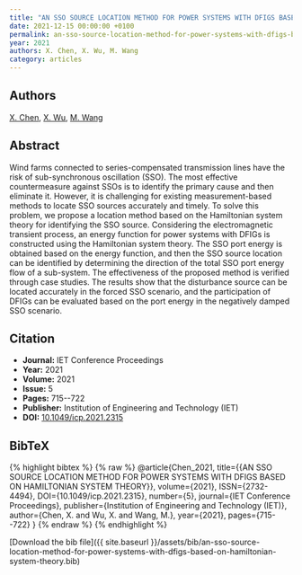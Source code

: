 ```yaml
---
title: "AN SSO SOURCE LOCATION METHOD FOR POWER SYSTEMS WITH DFIGS BASED ON HAMILTONIAN SYSTEM THEORY"
date: 2021-12-15 00:00:00 +0100
permalink: an-sso-source-location-method-for-power-systems-with-dfigs-based-on-hamiltonian-system-theory
year: 2021
authors: X. Chen, X. Wu, M. Wang
category: articles
---
```

 
## Authors
[X. Chen](authors/x-chen), [X. Wu](authors/x-wu), [M. Wang](authors/m-wang)
 
## Abstract
Wind farms connected to series-compensated transmission lines have the risk of sub-synchronous oscillation (SSO). The most effective countermeasure against SSOs is to identify the primary cause and then eliminate it. However, it is challenging for existing measurement-based methods to locate SSO sources accurately and timely. To solve this problem, we propose a location method based on the Hamiltonian system theory for identifying the SSO source. Considering the electromagnetic transient process, an energy function for power systems with DFIGs is constructed using the Hamiltonian system theory. The SSO port energy is obtained based on the energy function, and then the SSO source location can be identified by determining the direction of the total SSO port energy flow of a sub-system. The effectiveness of the proposed method is verified through case studies. The results show that the disturbance source can be located accurately in the forced SSO scenario, and the participation of DFIGs can be evaluated based on the port energy in the negatively damped SSO scenario.
 
## Citation
- **Journal:** IET Conference Proceedings
- **Year:** 2021
- **Volume:** 2021
- **Issue:** 5
- **Pages:** 715--722
- **Publisher:** Institution of Engineering and Technology (IET)
- **DOI:** [10.1049/icp.2021.2315](https://doi.org/10.1049/icp.2021.2315)
 
## BibTeX
{% highlight bibtex %}
{% raw %}
@article{Chen_2021,
  title={{AN SSO SOURCE LOCATION METHOD FOR POWER SYSTEMS WITH DFIGS BASED ON HAMILTONIAN SYSTEM THEORY}},
  volume={2021},
  ISSN={2732-4494},
  DOI={10.1049/icp.2021.2315},
  number={5},
  journal={IET Conference Proceedings},
  publisher={Institution of Engineering and Technology (IET)},
  author={Chen, X. and Wu, X. and Wang, M.},
  year={2021},
  pages={715--722}
}
{% endraw %}
{% endhighlight %}
 
[Download the bib file]({{ site.baseurl }}/assets/bib/an-sso-source-location-method-for-power-systems-with-dfigs-based-on-hamiltonian-system-theory.bib)
 
